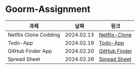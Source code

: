 # Goorm-Assignment

| 과제                  | 날짜       | 링크                              |
| --------------------- | ---------- | --------------------------------- |
| Netflix Clone Codding | 2024.02.13 | [Netflix-Clone](./Netflix-Clone/) |
| Todo-App              | 2024.02.19 | [Todo-App](./Todo-App/)           |
| GitHub Finder App     | 2024.02.20 | [GitHub Finder](./GitHub-Finder/) |
| Spread Sheet          | 2024.02.26 | [Spread Sheet](./SpreadSheet/)    |
